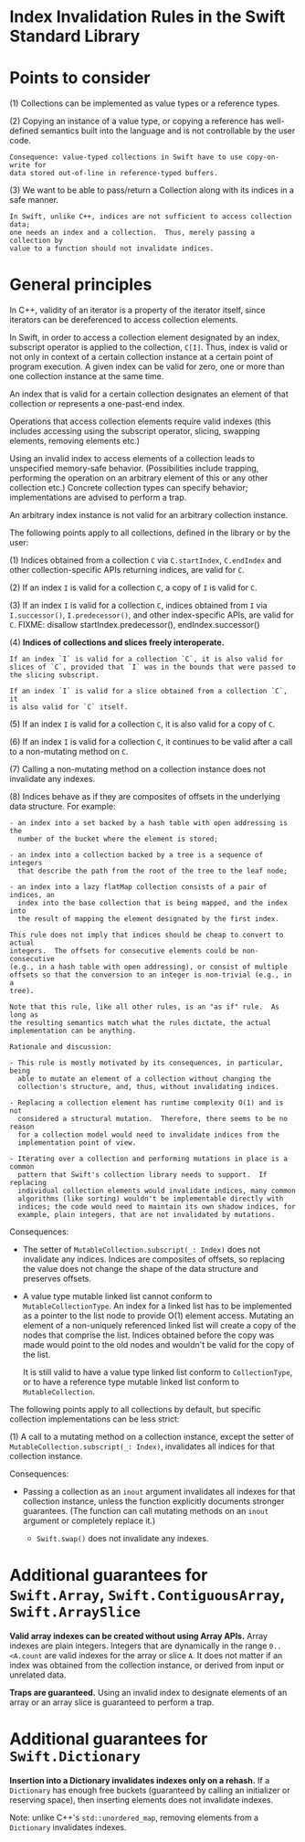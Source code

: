 Index Invalidation Rules in the Swift Standard Library
======================================================

Points to consider
==================

(1) Collections can be implemented as value types or a reference types.

(2) Copying an instance of a value type, or copying a reference has
    well-defined semantics built into the language and is not controllable by the
    user code.

    Consequence: value-typed collections in Swift have to use copy-on-write for
    data stored out-of-line in reference-typed buffers.

(3) We want to be able to pass/return a Collection along with its indices in a
    safe manner.

    In Swift, unlike C++, indices are not sufficient to access collection data;
    one needs an index and a collection.  Thus, merely passing a collection by
    value to a function should not invalidate indices.

General principles
==================

In C++, validity of an iterator is a property of the iterator itself, since
iterators can be dereferenced to access collection elements.

In Swift, in order to access a collection element designated by an index,
subscript operator is applied to the collection, `C[I]`.  Thus, index is
valid or not only in context of a certain collection instance at a certain
point of program execution.  A given index can be valid for zero, one or more
than one collection instance at the same time.

An index that is valid for a certain collection designates an element of that
collection or represents a one-past-end index.

Operations that access collection elements require valid indexes (this includes
accessing using the subscript operator, slicing, swapping elements, removing
elements etc.)

Using an invalid index to access elements of a collection leads to unspecified
memory-safe behavior.  (Possibilities include trapping, performing the
operation on an arbitrary element of this or any other collection etc.)
Concrete collection types can specify behavior; implementations are advised to
perform a trap.

An arbitrary index instance is not valid for an arbitrary collection instance.

The following points apply to all collections, defined in the library or by the
user:

(1) Indices obtained from a collection `C` via `C.startIndex`,
    `C.endIndex` and other collection-specific APIs returning indices, are
    valid for `C`.

(2) If an index `I` is valid for a collection `C`, a copy of `I` is valid
    for `C`.

(3) If an index `I` is valid for a collection `C`, indices obtained from
    `I` via `I.successor()`, `I.predecessor()`, and other index-specific
    APIs, are valid for `C`.
    FIXME: disallow startIndex.predecessor(), endIndex.successor()

(4) **Indices of collections and slices freely interoperate.**

    If an index `I` is valid for a collection `C`, it is also valid for
    slices of `C`, provided that `I` was in the bounds that were passed to
    the slicing subscript.

    If an index `I` is valid for a slice obtained from a collection `C`, it
    is also valid for `C` itself.

(5) If an index `I` is valid for a collection `C`, it is also valid for
    a copy of `C`.

(6) If an index `I` is valid for a collection `C`, it continues to be valid
    after a call to a non-mutating method on `C`.

(7) Calling a non-mutating method on a collection instance does not invalidate
    any indexes.

(8) Indices behave as if they are composites of offsets in the underlying data
    structure.  For example:

    - an index into a set backed by a hash table with open addressing is the
      number of the bucket where the element is stored;

    - an index into a collection backed by a tree is a sequence of integers
      that describe the path from the root of the tree to the leaf node;

    - an index into a lazy flatMap collection consists of a pair of indices, an
      index into the base collection that is being mapped, and the index into
      the result of mapping the element designated by the first index.

    This rule does not imply that indices should be cheap to convert to actual
    integers.  The offsets for consecutive elements could be non-consecutive
    (e.g., in a hash table with open addressing), or consist of multiple
    offsets so that the conversion to an integer is non-trivial (e.g., in a
    tree).

    Note that this rule, like all other rules, is an "as if" rule.  As long as
    the resulting semantics match what the rules dictate, the actual
    implementation can be anything.

    Rationale and discussion:

    - This rule is mostly motivated by its consequences, in particular, being
      able to mutate an element of a collection without changing the
      collection's structure, and, thus, without invalidating indices.

    - Replacing a collection element has runtime complexity O(1) and is not
      considered a structural mutation.  Therefore, there seems to be no reason
      for a collection model would need to invalidate indices from the
      implementation point of view.

    - Iterating over a collection and performing mutations in place is a common
      pattern that Swift's collection library needs to support.  If replacing
      individual collection elements would invalidate indices, many common
      algorithms (like sorting) wouldn't be implementable directly with
      indices; the code would need to maintain its own shadow indices, for
      example, plain integers, that are not invalidated by mutations.

Consequences:

- The setter of `MutableCollection.subscript(_: Index)` does not invalidate
  any indices.  Indices are composites of offsets, so replacing the value does
  not change the shape of the data structure and preserves offsets.

- A value type mutable linked list cannot conform to
  `MutableCollectionType`.  An index for a linked list has to be implemented
  as a pointer to the list node to provide O(1) element access.  Mutating an
  element of a non-uniquely referenced linked list will create a copy of the
  nodes that comprise the list.  Indices obtained before the copy was made
  would point to the old nodes and wouldn't be valid for the copy of the list.

  It is still valid to have a value type linked list conform to
  `CollectionType`, or to have a reference type mutable linked list conform
  to `MutableCollection`.

The following points apply to all collections by default, but specific
collection implementations can be less strict:

(1) A call to a mutating method on a collection instance, except the setter of
    `MutableCollection.subscript(_: Index)`, invalidates all indices for that
    collection instance.

Consequences:

- Passing a collection as an `inout` argument invalidates all indexes for
  that collection instance, unless the function explicitly documents stronger
  guarantees.  (The function can call mutating methods on an `inout` argument
  or completely replace it.)

  * `Swift.swap()` does not invalidate any indexes.

Additional guarantees for `Swift.Array`, `Swift.ContiguousArray`, `Swift.ArraySlice`
==========================================================================================

**Valid array indexes can be created without using Array APIs.**  Array indexes
are plain integers.  Integers that are dynamically in the range `0..<A.count`
are valid indexes for the array or slice `A`.  It does not matter if an index
was obtained from the collection instance, or derived from input or unrelated
data.

**Traps are guaranteed.**  Using an invalid index to designate elements of an
array or an array slice is guaranteed to perform a trap.

Additional guarantees for `Swift.Dictionary`
==============================================

**Insertion into a Dictionary invalidates indexes only on a rehash.**  If a
`Dictionary` has enough free buckets (guaranteed by calling an initializer or
reserving space), then inserting elements does not invalidate indexes.

Note: unlike C++'s `std::unordered_map`, removing elements from a
`Dictionary` invalidates indexes.

